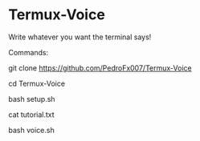 # Termux-Voice
Write whatever you want the terminal says!

Commands:

git clone https://github.com/PedroFx007/Termux-Voice

cd Termux-Voice

bash setup.sh

cat tutorial.txt

bash voice.sh
